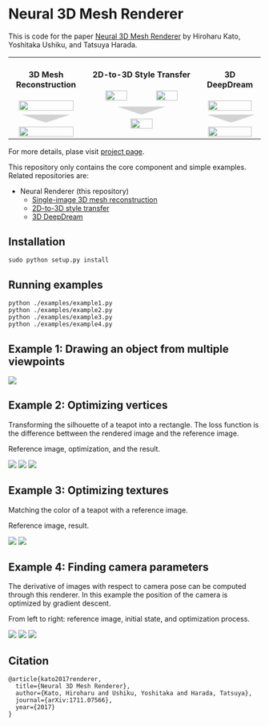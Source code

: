 # Neural 3D Mesh Renderer

This is code for the paper [Neural 3D Mesh Renderer](http://hiroharu-kato.com/projects_en/neural_renderer.html) by Hiroharu Kato, Yoshitaka Ushiku, and Tatsuya Harada.

<center>
    <table border="0">
        <tr>
            <td width="20%" align="center" valign="top">
                <h4>3D Mesh Reconstruction</h4>
                <img src="http://hiroharu-kato.com/assets/img/neural_renderer/chair.png" width="90%"><br>
                <svg width=96 height=16 style="margin: 0.5em;"><polygon points="0,0 48,16 96,0" style="fill: lightgray;"></svg><br>
                <img src="http://hiroharu-kato.com/assets/img/neural_renderer/nr_chair.gif" width="90%">
            </td>
            <td width="40%" align="center" valign="top">
                <h4>2D-to-3D Style Transfer</h4>
                <img src="http://hiroharu-kato.com/assets/img/neural_renderer/bunny.gif" width="45%">
                <img src="http://hiroharu-kato.com/assets/img/neural_renderer/munch.jpg" width="45%"><br>
                <svg width=96 height=16 style="margin: 0.5em;"><polygon points="0,0 48,16 96,0" style="fill: lightgray;"></svg><br>
                <img src="http://hiroharu-kato.com/assets/img/neural_renderer/style_transfer_bunny_munch.gif" width="45%">
            </td>
            <td width="20%" align="center" valign="top">
                <h4>3D DeepDream</h4>
                <img src="http://hiroharu-kato.com/assets/img/neural_renderer/teapot.gif" width="90%"><br>
                <svg width=96 height=16 style="margin: 0.5em;"><polygon points="0,0 48,16 96,0" style="fill: lightgray;"></svg><br>
                <img src="http://hiroharu-kato.com/assets/img/neural_renderer/deep_dream_teapot.gif" width="90%">
            </td>
        </tr>
    </table>
</center>

For more details, plase visit [project page](http://hiroharu-kato.com/projects_en/neural_renderer.html).

This repository only contains the core component and simple examples. Related repositories are:

* Neural Renderer (this repository)
    * [Single-image 3D mesh reconstruction](https://github.com/hiroharu-kato/mesh_reconstruction)
    * [2D-to-3D style transfer](https://github.com/hiroharu-kato/style_transfer_3d)
    * [3D DeepDream](https://github.com/hiroharu-kato/deep_dream_3d)

## Installation
```
sudo python setup.py install
```

## Running examples
```
python ./examples/example1.py
python ./examples/example2.py
python ./examples/example3.py
python ./examples/example4.py
```


## Example 1: Drawing an object from multiple viewpoints

![](https://raw.githubusercontent.com/hiroharu-kato/neural_renderer/master/examples/data/example1.gif)

## Example 2: Optimizing vertices

Transforming the silhouette of a teapot into a rectangle. The loss function is the difference bettween the rendered image and the reference image.

Reference image, optimization, and the result.

![](https://raw.githubusercontent.com/hiroharu-kato/neural_renderer/master/examples/data/example2_ref.png) ![](https://raw.githubusercontent.com/hiroharu-kato/neural_renderer/master/examples/data/example2_optimization.gif) ![](https://raw.githubusercontent.com/hiroharu-kato/neural_renderer/master/examples/data/example2_result.gif)

## Example 3: Optimizing textures

Matching the color of a teapot with a reference image.

Reference image, result.

![](https://raw.githubusercontent.com/hiroharu-kato/neural_renderer/master/examples/data/example3_ref.png) ![](https://raw.githubusercontent.com/hiroharu-kato/neural_renderer/master/examples/data/example3_result.gif)

## Example 4: Finding camera parameters

The derivative of images with respect to camera pose can be computed through this renderer. In this example the position of the camera is optimized by gradient descent.

From left to right: reference image, initial state, and optimization process.

![](https://raw.githubusercontent.com/hiroharu-kato/neural_renderer/master/examples/data/example4_ref.png) ![](https://raw.githubusercontent.com/hiroharu-kato/neural_renderer/master/examples/data/example4_init.png) ![](https://raw.githubusercontent.com/hiroharu-kato/neural_renderer/master/examples/data/example4_result.gif)


## Citation

```
@article{kato2017renderer,
  title={Neural 3D Mesh Renderer},
  author={Kato, Hiroharu and Ushiku, Yoshitaka and Harada, Tatsuya},
  journal={arXiv:1711.07566},
  year={2017}
}
```
